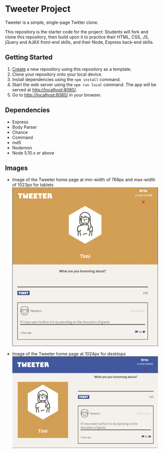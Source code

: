 # Tweeter Project

Tweeter is a simple, single-page Twitter clone.

This repository is the starter code for the project: Students will fork and clone this repository, then build upon it to practice their HTML, CSS, JS, jQuery and AJAX front-end skills, and their Node, Express back-end skills.

## Getting Started

1. [Create](https://docs.github.com/en/repositories/creating-and-managing-repositories/creating-a-repository-from-a-template) a new repository using this repository as a template.
2. Clone your repository onto your local device.
3. Install dependencies using the `npm install` command.
4. Start the web server using the `npm run local` command. The app will be served at <http://localhost:8080/>.
5. Go to <http://localhost:8080/> in your browser.

## Dependencies

- Express
- Body Parser
- Chance
- Command
- md5
- Nodemon
- Node 5.10.x or above

## Images

- Image of the Tweeter home page at min-width of 768px and max-width of 1023px for tablets
  !["Image of the Tweeter home page for tablets"](https://github.com/Timi-css/tweeter/blob/master/docs/tweet-box-tablet.png)

- Image of the Tweeter home page at 1024px for desktops
  !["Image of the Tweeter home page for desktops"](https://github.com/Timi-css/tweeter/blob/master/docs/tweet-box.png)
